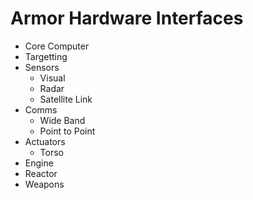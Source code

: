 # Armor Hardware Interfaces

- Core Computer
- Targetting
- Sensors
  - Visual
  - Radar
  - Satellite Link
- Comms
  - Wide Band
  - Point to Point
- Actuators
  - Torso
- Engine
- Reactor
- Weapons
